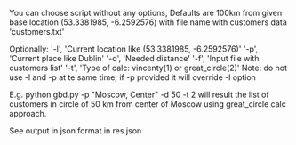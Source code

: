 You can choose script without any options, Defaults are 100km from given base location (53.3381985, -6.2592576) with file name with customers data 'customers.txt'

Optionally:
 '-l', 'Current location like (53.3381985, -6.2592576)'
 '-p', 'Current place like Dublin'
 '-d', 'Needed distance'
 '-f', 'Input file with customers list'
 '-t', 'Type of calc: vincenty(1) or great_circle(2)'
 Note: do not use -l and -p at te same time; if -p provided it will override -l option
 
 E.g. 
 python gbd.py -p "Moscow, Center" -d 50 -t 2
 will result the list of customers in circle of 50 km from center of Moscow using great_circle calc approach.
 
 See output in json format in res.json
 
 
 
